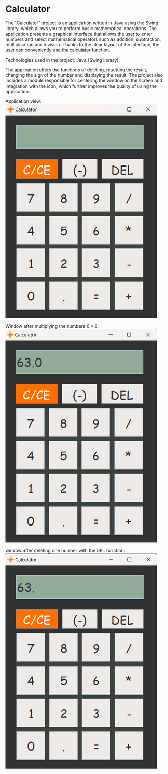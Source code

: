 # Calculator

The "Calculator" project is an application written in Java using the Swing library, which allows you to perform basic mathematical operations. The application presents a graphical interface that allows the user to enter numbers and select mathematical operators such as addition, subtraction, multiplication and division. Thanks to the clear layout of the interface, the user can conveniently use the calculator function.

Technologies used in the project: Java (Swing library).

The application offers the functions of deleting, resetting the result, changing the sign of the number and displaying the result. The project also includes a module responsible for centering the window on the screen and integration with the icon, which further improves the quality of using the application.

Application view:
![Application view](https://github.com/karoldziadkowiec/Calculator/blob/master/photos/1.png)

Window after multiplying the numbers 6 * 9:
![After multiplying](https://github.com/karoldziadkowiec/Calculator/blob/master/photos/2.png)

window after deleting one number with the DEL function:
![After deleting one number](https://github.com/karoldziadkowiec/Calculator/blob/master/photos/3.png)
